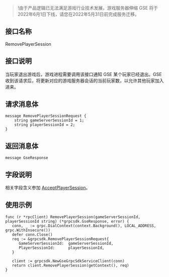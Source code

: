 
>!由于产品逻辑已无法满足游戏行业技术发展，游戏服务器伸缩 GSE 将于2022年6月1日下线，请您在2022年5月31日前完成服务迁移。



## 接口名称
RemovePlayerSession 
<span id="RemovePlayerSession"></span>

## 接口说明
当玩家退出游戏后，游戏进程需要调用该接口通知 GSE 某个玩家已经退出。GSE 收到该请求后，将更新对应的游戏服务器会话的当前玩家数，以允许其他玩家加入进来。

## 请求消息体

```
message RemovePlayerSessionRequest {
    string gameServerSessionId = 1;
    string playerSessionId = 2;
}
```

## 返回消息体

```
message GseResponse 
```

## 字段说明

相关字段含义参加 [AcceptPlayerSession](https://cloud.tencent.com/document/product/1165/46117)。

## 使用示例

```
func (r *rpcClient) RemovePlayerSession(gameServerSessionId, playerSessionId string) (*grpcsdk.GseResponse, error) {
   conn, _ := grpc.DialContext(context.Background(), LOCAL_ADDRESS, grpc.WithInsecure())
   defer conn.Close()
   req := &grpcsdk.RemovePlayerSessionRequest{
      GameServerSessionId:  gameServerSessionId,
      PlayerSessionId:      playerSessionId,
   }

   client := grpcsdk.NewGseGrpcSdkServiceClient(conn)
   return client.RemovePlayerSession(getContext(), req)
}
```
